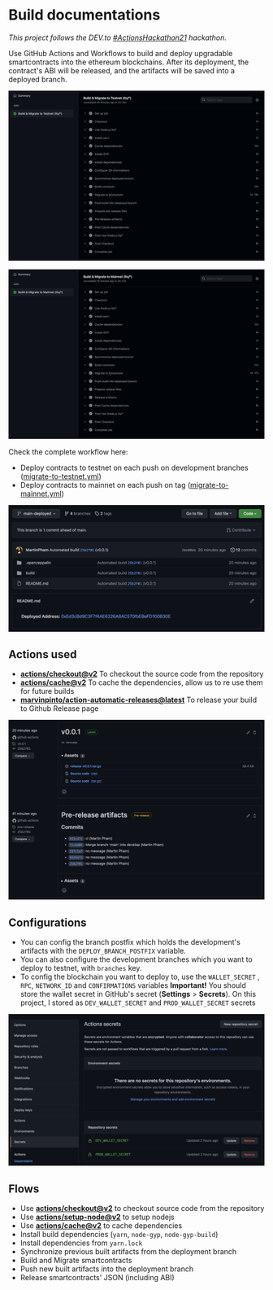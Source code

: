 Build documentations
===
*This project follows the DEV.to [#ActionsHackathon21](https://dev.to/devteam/join-us-for-the-2021-github-actions-hackathon-on-dev-4hn4) hackathon.*

Use GitHub Actions and Workflows to build and deploy upgradable smartcontracts into the ethereum blockchains. After its deployment, the contract's ABI will be released, and the artifacts will be saved into a deployed branch.

![Screenshot](https://github.com/ActionsHackathon21/deploy-upgradable-smartcontract-to-blockchain/raw/main/docs/testnet.png)

![Screenshot](https://github.com/ActionsHackathon21/deploy-upgradable-smartcontract-to-blockchain/raw/main/docs/mainnet.png)

Check the complete workflow here:
- Deploy contracts to testnet on each push on development branches ([migrate-to-testnet.yml](.github/workflows/migrate-to-testnet.yml))
- Deploy contracts to mainnet on each push on tag ([migrate-to-mainnet.yml](.github/workflows/migrate-to-mainnet.yml))


![Screenshot](https://github.com/ActionsHackathon21/deploy-upgradable-smartcontract-to-blockchain/raw/main/docs/deployed.png)

## Actions used
- **[actions/checkout@v2](https://github.com/actions/checkout)** To checkout the source code from the repository
- **[actions/cache@v2](https://github.com/actions/cache)** To cache the dependencies, allow us to re use them for future builds
- **[marvinpinto/action-automatic-releases@latest](https://github.com/marvinpinto/action-automatic-releases)** To release your build to Github Release page


![Screenshot](https://github.com/ActionsHackathon21/deploy-upgradable-smartcontract-to-blockchain/raw/main/docs/release.png)

## Configurations
- You can config the branch postfix which holds the development's artifacts with the `DEPLOY_BRANCH_POSTFIX` variable. 
- You can also configure the development branches which you want to deploy to testnet, with `branches` key.
- To config the blockchain you want to deploy to, use the `WALLET_SECRET` , `RPC`, `NETWORK_ID` and `CONFIRMATIONS` variables
**Important!** You should store the wallet secret in GitHub's secret (**Settings** > **Secrets**). On this project, I stored as `DEV_WALLET_SECRET` and `PROD_WALLET_SECRET` secrets

![Screenshot](https://github.com/ActionsHackathon21/deploy-upgradable-smartcontract-to-blockchain/raw/main/docs/secret.png)


## Flows
- Use **[actions/checkout@v2](https://github.com/actions/checkout)** to checkout source code from the repository
- Use **[actions/setup-node@v2](https://github.com/actions/setup-node)** to setup nodejs
- Use **[actions/cache@v2](https://github.com/actions/cache)** to cache dependencies
- Install build dependencies (`yarn`, `node-gyp`, `node-gyp-build`)
- Install dependencies from `yarn.lock`
- Synchronize previous built artifacts from the deployment branch
- Build and Migrate smartcontracts
- Push new built artifacts into the deployment branch
- Release smartcontracts' JSON (including ABI)
